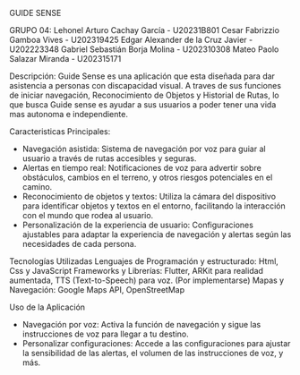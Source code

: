 GUIDE SENSE

GRUPO 04:
Lehonel Arturo Cachay García - U20231B801
Cesar Fabrizzio Gamboa Vives - U202319425
Edgar Alexander de la Cruz Javier - U202223348
Gabriel Sebastián Borja Molina - U202310308
Mateo Paolo Salazar Miranda - U202315171

Descripción: 
Guide Sense es una aplicación que esta diseñada para dar asistencia a personas con discapacidad visual. A traves de sus funciones de iniciar navegación, Reconocimiento de Objetos y Historial de Rutas, lo que busca Guide sense es ayudar a sus usuarios a poder tener una vida mas autonoma e independiente.

Caracteristicas Principales: 
- Navegación asistida: Sistema de navegación por voz para guiar al usuario a través de rutas accesibles y seguras.
- Alertas en tiempo real: Notificaciones de voz para advertir sobre obstáculos, cambios en el terreno, y otros riesgos potenciales en el camino.
- Reconocimiento de objetos y textos: Utiliza la cámara del dispositivo para identificar objetos y textos en el entorno, facilitando la interacción con el mundo que rodea al usuario.
- Personalización de la experiencia de usuario: Configuraciones ajustables para adaptar la experiencia de navegación y alertas según las necesidades de cada persona.

Tecnologías Utilizadas
Lenguajes de Programación y estructurado: Html, Css y JavaScript
Frameworks y Librerías: Flutter, ARKit para realidad aumentada, TTS (Text-to-Speech) para voz. (Por implementarse)
Mapas y Navegación: Google Maps API, OpenStreetMap

Uso de la Aplicación
- Navegación por voz: Activa la función de navegación y sigue las instrucciones de voz para llegar a tu destino.
- Personalizar configuraciones: Accede a las configuraciones para ajustar la sensibilidad de las alertas, el volumen de las instrucciones de voz, y más.

